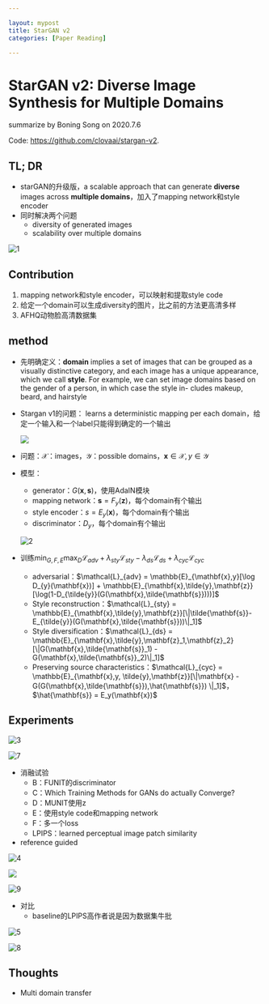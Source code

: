 ```yaml
---

layout: mypost
title: StarGAN v2
categories: [Paper Reading]

---
```


# StarGAN v2: Diverse Image Synthesis for Multiple Domains

summarize by Boning Song on 2020.7.6

Code: https://github.com/clovaai/stargan-v2.



## TL; DR 

* starGAN的升级版，a scalable approach that can generate **diverse** images across **multiple domains**，加入了mapping network和style encoder
* 同时解决两个问题
  * diversity of generated images 
  * scalability over multiple domains

![1](./source/sbn-1.png)



## Contribution

1. mapping network和style encoder，可以映射和提取style code
2. 给定一个domain可以生成diversity的图片，比之前的方法更高清多样
3. AFHQ动物脸高清数据集



## method

- 先明确定义：**domain** implies a set of images that can be grouped as a visually distinctive category, and each image has a unique appearance, which we call **style**. For example, we can set image domains based on the gender of a person, in which case the style in- cludes makeup, beard, and hairstyle

- Stargan v1的问题： learns a deterministic mapping per each domain，给定一个输入和一个label只能得到确定的一个输出

  ![](./source/sbn-6.png)

- 问题：$\mathcal{X}$：images，$\mathcal{Y}$：possible domains，$\mathbf{x} \in \mathcal{X}, y \in \mathcal{Y}$

- 模型：

  - generator：$G(\mathbf{x}, \mathbf{s})$，使用AdaIN模块
  - mapping network：$\mathbf{s} = F_y(\mathbf{z})$，每个domain有个输出
  - style encoder：$s = E_y(\mathbf{x})$，每个domain有个输出
  - discriminator：$D_y$，每个domain有个输出

  ![2](./source/sbn-2.png)

- 训练$\min_{G,F,E} \max_D \mathcal{L}_{adv} + \lambda_{sty}\mathcal{L}_{sty} - \lambda_{ds}\mathcal{L}_{ds} + \lambda_{cyc}\mathcal{L}_{cyc}$
  - adversarial：$\mathcal{L}_{adv} = \mathbb{E}_{\mathbf{x},y}[\log D_{y}(\mathbf{x})] + \mathbb{E}_{\mathbf{x},\tilde{y},\mathbf{z}}[\log(1-D_{\tilde{y}}(G(\mathbf{x},\tilde{\mathbf{s}})))]$
  - Style reconstruction：$\mathcal{L}_{sty} = \mathbb{E}_{\mathbf{x},\tilde{y},\mathbf{z}}[\|\tilde{\mathbf{s}}-E_{\tilde{y}}(G(\mathbf{x},\tilde{\mathbf{s}}))\|_1]$
  - Style diversification：$\mathcal{L}_{ds} = \mathbb{E}_{\mathbf{x},\tilde{y},\mathbf{z}_1,\mathbf{z}_2}[\|G(\mathbf{x},\tilde{\mathbf{s}}_1) - G(\mathbf{x},\tilde{\mathbf{s}}_2)\|_1]$
  - Preserving source characteristics：$\mathcal{L}_{cyc} = \mathbb{E}_{\mathbf{x},y, \tilde{y},\mathbf{z}}[\|\mathbf{x} - G(G(\mathbf{x},\tilde{\mathbf{s}}),\hat{\mathbf{s}}) \|_1]$，$\hat{\mathbf{s}} = E_y(\mathbf{x})$





## Experiments

![3](source/sbn-3.png)

![7](./source/sbn-7.png)

- 消融试验
  - B：FUNIT的discriminator
  - C：Which Training Methods for GANs do actually Converge?
  - D：MUNIT使用z
  - E：使用style code和mapping network
  - F：多一个loss
  - LPIPS：learned perceptual image patch similarity
- reference guided

![4](source/sbn-4.png)

![](./source/sbn-10.png)

![9](./source/sbn-9.png)

- 对比
  - baseline的LPIPS高作者说是因为数据集牛批

![5](source/sbn-5.png)

![8](./source/sbn-8.png)

## Thoughts

- Multi domain transfer

